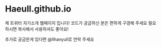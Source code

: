 # Haeull.github.io

제 트위터 자기소개 웹페이지 입니다!
코드가 궁금하신 분은 편하게 구경해 주세요
필요하시면 복사해서 사용하셔도 좋아요!

추가로 궁금한게 있다면 @llhanyull로 연락 주세요
